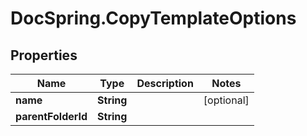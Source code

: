 # DocSpring.CopyTemplateOptions

## Properties

Name | Type | Description | Notes
------------ | ------------- | ------------- | -------------
**name** | **String** |  | [optional] 
**parentFolderId** | **String** |  | 


